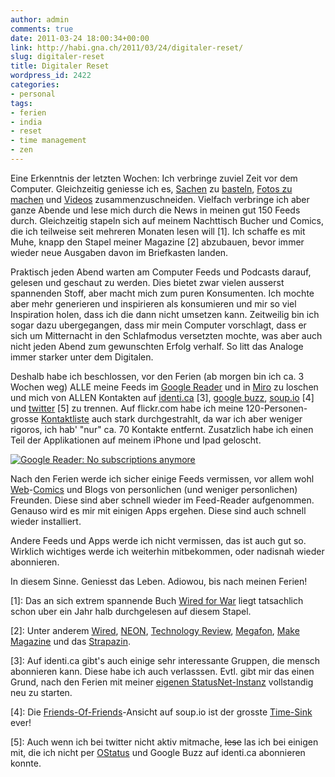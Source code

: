 ```yaml
---
author: admin
comments: true
date: 2011-03-24 18:00:34+00:00
link: http://habi.gna.ch/2011/03/24/digitaler-reset/
slug: digitaler-reset
title: Digitaler Reset
wordpress_id: 2422
categories:
- personal
tags:
- ferien
- india
- reset
- time management
- zen
---
```


Eine Erkenntnis der letzten Wochen: Ich verbringe zuviel Zeit vor dem Computer. Gleichzeitig geniesse ich es, [Sachen](http://habi.gna.ch/2010/11/30/make-magazine-gratis-bekommen/) zu [basteln](http://habi.gna.ch/2011/01/14/meine-neue-uhr-monochron-inkl-timelapse/), [Fotos zu machen](http://www.flickr.com/photos/habi/) und [Videos](http://vimeo.com/habi) zusammenzuschneiden. Vielfach verbringe ich aber ganze Abende und lese mich durch die News in meinen gut 150 Feeds durch. Gleichzeitig stapeln sich auf meinem Nachttisch Bucher und Comics, die ich teilweise seit mehreren Monaten lesen will [1]. Ich schaffe es mit Muhe, knapp den Stapel meiner Magazine [2] abzubauen, bevor immer wieder neue Ausgaben davon im Briefkasten landen.




Praktisch jeden Abend warten am Computer Feeds und Podcasts darauf, gelesen und geschaut zu werden. Dies bietet zwar vielen ausserst spannenden Stoff, aber macht mich zum puren Konsumenten. Ich mochte aber mehr generieren und inspirieren als konsumieren und mir so viel Inspiration holen, dass ich die dann nicht umsetzen kann. Zeitweilig bin ich sogar dazu ubergegangen, dass mir mein Computer vorschlagt, dass er sich um Mitternacht in den Schlafmodus versetzten mochte, was aber auch nicht jeden Abend zum gewunschten Erfolg verhalf. So litt das Analoge immer starker unter dem Digitalen.




Deshalb habe ich beschlossen, vor den Ferien (ab morgen bin ich ca. 3 Wochen weg) ALLE meine Feeds im [Google Reader](https://www.google.com/reader/) und in [Miro](http://getmiro.com/) zu loschen und mich von ALLEN Kontakten auf [identi.ca](https://identi.ca/habi/) [3], [google buzz](https://profiles.google.com/david.haberthuer/buzz), [soup.io](http://habi.soup.io) [4] und [twitter](http://twitter.com/habi) [5] zu trennen. Auf flickr.com habe ich meine 120-Personen-grosse [Kontaktliste](http://www.flickr.com/people/habi/contacts/by-uploaded/) auch stark durchgestrahlt, da war ich aber weniger rigoros, ich hab' "nur" ca. 70 Kontakte entfernt. Zusatzlich habe ich einen Teil der Applikationen auf meinem iPhone und Ipad geloscht.




  

[![Google Reader: No subscriptions anymore](http://habi.gna.ch/wp-content/uploads/2011/03/Screen-shot-2011-03-25-at-17.42.37-tm.jpg)](http://habi.gna.ch/wp-content/uploads/2011/03/Screen-shot-2011-03-25-at-17.42.37.png)

  



Nach den Ferien werde ich sicher einige Feeds vermissen, vor allem wohl [Web](http://www.yehudamoon.com/)-[Comics](http://questionablecontent.net/) und Blogs von personlichen (und weniger personlichen) Freunden. Diese sind aber schnell wieder im Feed-Reader aufgenommen. Genauso wird es mir mit einigen Apps ergehen. Diese sind auch schnell wieder installiert.




Andere Feeds und Apps werde ich nicht vermissen, das ist auch gut so. Wirklich wichtiges werde ich weiterhin mitbekommen, oder nadisnah wieder abonnieren.




In diesem Sinne. Geniesst das Leben. Adiowou, bis nach meinen Ferien!




[1]: Das an sich extrem spannende Buch [Wired for War](http://wiredforwar.pwsinger.com/) liegt tatsachlich schon uber ein Jahr halb durchgelesen auf diesem Stapel.  

[2]: Unter anderem [Wired](http://www.wired.com/magazine/), [NEON](http://www.neon.de/), [Technology Review](http://www.heise.de/tr/), [Megafon](http://www.megafon.ch/), [Make Magazine](http://makezine.com/) und das [Strapazin](http://www.strapazin.ch/).  

[3]: Auf identi.ca gibt's auch einige sehr interessante Gruppen, die mensch abonnieren kann. Diese habe ich auch verlasssen. Evtl. gibt mir das einen Grund, nach den Ferien mit meiner [eigenen StatusNet-Instanz](http://status.davidhaberthuer.ch/) vollstandig neu zu starten.  

[4]: Die [Friends-Of-Friends](http://www.soup.io/fof)-Ansicht auf soup.io ist der grosste [Time-Sink](https://secure.wikimedia.org/wikipedia/en/wiki/Time_sink) ever!  

[5]: Auch wenn ich bei twitter nicht aktiv mitmache, <del>lese</del> las ich bei einigen mit, die ich nicht per [OStatus](http://ostatus.org/) und Google Buzz auf identi.ca abonnieren konnte.
